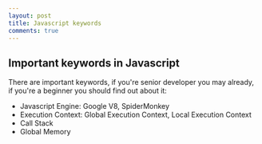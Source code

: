 ```yaml
---
layout: post
title: Javascript keywords
comments: true
---
```


## Important keywords in Javascript


There are important keywords, if you're senior developer you may already, if you're a beginner you should find out about it:
- Javascript Engine: Google V8, SpiderMonkey
- Execution Context: Global Execution Context, Local Execution Context
- Call Stack
- Global Memory

